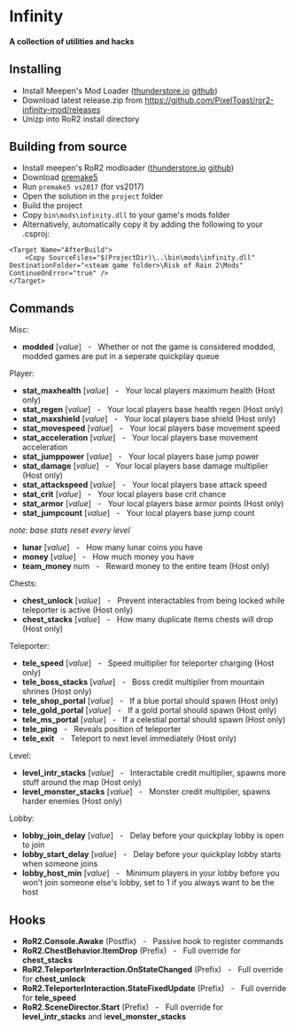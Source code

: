 # Infinity
#### A collection of utilities and hacks

## Installing
- Install Meepen's Mod Loader ([thunderstore.io](https://thunderstore.io/package/meepen/Meepens_Mod_Loader/) [github](https://github.com/meepen/ror2-modloader))
- Download latest release.zip from https://github.com/PixelToast/ror2-infinity-mod/releases
- Unizp into RoR2 install directory

## Building from source
- Install meepen's RoR2 modloader ([thunderstore.io](https://thunderstore.io/package/meepen/Meepens_Mod_Loader/) [github](https://github.com/meepen/ror2-modloader))
- Download [premake5](https://github.com/premake/premake-core/releases)
- Run `premake5 vs2017` (for vs2017)
- Open the solution in the `project` folder
- Build the project
- Copy `bin\mods\infinity.dll` to your game's mods folder
- Alternatively, automatically copy it by adding the following to your .csproj:
```
<Target Name="AfterBuild">
	<Copy SourceFiles="$(ProjectDir)\..\bin\mods\infinity.dll" DestinationFolder="<steam game folder>\Risk of Rain 2\Mods" ContinueOnError="true" />
</Target>
```

## Commands
Misc:

- **modded** [_value_] &nbsp;&nbsp;-&nbsp;&nbsp; Whether or not the game is considered modded, modded games are put in a seperate quickplay queue

Player:

- **stat_maxhealth** [_value_] &nbsp;&nbsp;-&nbsp;&nbsp; Your local players maximum health (Host only)
- **stat_regen** [_value_] &nbsp;&nbsp;-&nbsp;&nbsp; Your local players base health regen (Host only)
- **stat_maxshield** [_value_] &nbsp;&nbsp;-&nbsp;&nbsp; Your local players base shield (Host only)
- **stat_movespeed** [_value_] &nbsp;&nbsp;-&nbsp;&nbsp; Your local players base movement speed
- **stat_acceleration** [_value_] &nbsp;&nbsp;-&nbsp;&nbsp; Your local players base movement acceleration
- **stat_jumppower** [_value_] &nbsp;&nbsp;-&nbsp;&nbsp; Your local players base jump power
- **stat_damage** [_value_] &nbsp;&nbsp;-&nbsp;&nbsp; Your local players base damage multiplier (Host only)
- **stat_attackspeed** [_value_] &nbsp;&nbsp;-&nbsp;&nbsp;  Your local players base attack speed
- **stat_crit** [_value_] &nbsp;&nbsp;-&nbsp;&nbsp; Your local players base crit chance
- **stat_armor** [_value_] &nbsp;&nbsp;-&nbsp;&nbsp; Your local players base armor points (Host only)
- **stat_jumpcount** [_value_] &nbsp;&nbsp;-&nbsp;&nbsp; Your local players base jump count

_note: base stats reset every level_

- **lunar** [_value_] &nbsp;&nbsp;-&nbsp;&nbsp; How many lunar coins you have
- **money** [_value_] &nbsp;&nbsp;-&nbsp;&nbsp; How much money you have
- **team_money** num &nbsp;&nbsp;-&nbsp;&nbsp; Reward money to the entire team (Host only)

Chests:

- **chest_unlock** [_value_] &nbsp;&nbsp;-&nbsp;&nbsp; Prevent interactables from being locked while teleporter is active (Host only)
- **chest_stacks** [_value_] &nbsp;&nbsp;-&nbsp;&nbsp; How many duplicate items chests will drop (Host only)

Teleporter:

- **tele_speed** [_value_] &nbsp;&nbsp;-&nbsp;&nbsp; Speed multiplier for teleporter charging (Host only)
- **tele_boss_stacks** [_value_] &nbsp;&nbsp;-&nbsp;&nbsp; Boss credit multiplier from mountain shrines (Host only)
- **tele_shop_portal** [_value_] &nbsp;&nbsp;-&nbsp;&nbsp; If a blue portal should spawn (Host only)
- **tele_gold_portal** [_value_] &nbsp;&nbsp;-&nbsp;&nbsp; If a gold portal should spawn (Host only)
- **tele_ms_portal** [_value_] &nbsp;&nbsp;-&nbsp;&nbsp; If a celestial portal should spawn (Host only)
- **tele_ping** &nbsp;&nbsp;-&nbsp;&nbsp; Reveals position of teleporter
- **tele_exit** &nbsp;&nbsp;-&nbsp;&nbsp; Teleport to next level immediately (Host only)

Level:

- **level_intr_stacks** [_value_] &nbsp;&nbsp;-&nbsp;&nbsp; Interactable credit multiplier, spawns more stuff around the map (Host only)
- **level_monster_stacks** [_value_] &nbsp;&nbsp;-&nbsp;&nbsp; Monster credit multiplier, spawns harder enemies (Host only)

Lobby:

- **lobby_join_delay** [_value_] &nbsp;&nbsp;-&nbsp;&nbsp; Delay before your quickplay lobby is open to join
- **lobby_start_delay** [_value_] &nbsp;&nbsp;-&nbsp;&nbsp; Delay before your quickplay lobby starts when someone joins
- **lobby_host_min** [_value_] &nbsp;&nbsp;-&nbsp;&nbsp; Minimum players in your lobby before you won't join someone else's lobby, set to 1 if you always want to be the host

## Hooks

* **RoR2.Console.Awake** (Postfix) &nbsp;&nbsp;-&nbsp;&nbsp; Passive hook to register commands
* **RoR2.ChestBehavior.ItemDrop** (Prefix) &nbsp;&nbsp;-&nbsp;&nbsp; Full override for **chest_stacks**
* **RoR2.TeleporterInteraction.OnStateChanged** (Prefix) &nbsp;&nbsp;-&nbsp;&nbsp; Full override for **chest_unlock**
* **RoR2.TeleporterInteraction.StateFixedUpdate** (Prefix) &nbsp;&nbsp;-&nbsp;&nbsp; Full override for **tele_speed**
* **RoR2.SceneDirector.Start** (Prefix) &nbsp;&nbsp;-&nbsp;&nbsp; Full override for **level_intr_stacks** and l**evel_monster_stacks**
